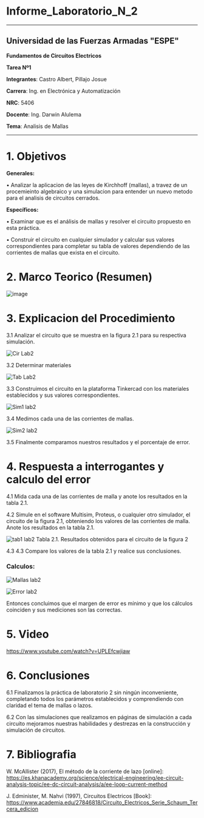 # Informe_Laboratorio_N_2

----------------------------------------------------------------------------
## **Universidad de las Fuerzas Armadas "ESPE"**

 **Fundamentos de Circuitos Electricos**

 **Tarea Nº1**

**Integrantes**: Castro Albert, Pillajo Josue

**Carrera**: Ing. en Electrónica y Automatización 

**NRC**: 5406

**Docente**: Ing. Darwin Alulema 

**Tema**: Analisis de Mallas

----------------------------------------------

# 1. Objetivos 

**Generales:**

•       Analizar la aplicacion de las leyes de Kirchhoff (mallas), a travez de un procemieinto algebraico y una simulacion para entender un nuevo metodo para el analisis de circuitos cerrados.

**Específicos:** 

•       Examinar que es el análisis de mallas y resolver el circuito propuesto en esta práctica.

•       Construir el circuito en cualquier simulador y calcular sus valores correspondientes para completar su  tabla de valores dependiendo de las  corrientes de mallas  que exista en el circuito.

# 2. Marco Teorico (Resumen)

![image](https://user-images.githubusercontent.com/85526684/121622166-23efe800-ca33-11eb-83bf-325ce5a4d22d.png)

# 3. Explicacion del Procedimiento

3.1 Analizar  el circuito que se muestra en la figura 2.1  para su respectiva simulación.

![Cir Lab2](https://user-images.githubusercontent.com/85526684/121622981-7ed60f00-ca34-11eb-9f53-46ac5fd00e40.png)

3.2 Determinar materiales 

![Tab Lab2](https://user-images.githubusercontent.com/85526684/121623230-ed1ad180-ca34-11eb-9988-9a218ade6497.png)

3.3 Construimos el circuito en la plataforma Tinkercad con los materiales establecidos  y sus valores correspondientes.

![Sim1 lab2](https://user-images.githubusercontent.com/85526684/121623333-1b98ac80-ca35-11eb-99a3-c0701fa40e6a.jpg)

3.4 Medimos cada una de las corrientes de mallas.

![Sim2 lab2](https://user-images.githubusercontent.com/85526684/121623460-58fd3a00-ca35-11eb-8fa5-2542b8de0f38.jpg)

3.5 Finalmente comparamos nuestros resultados y el porcentaje de error.

# 4. Respuesta a interrogantes y calculo del error

4.1 Mida cada una de las corrientes de malla y anote los resultados en la tabla 2.1.

4.2	Simule en el software Multisim, Proteus, o cualquier otro simulador, el circuito de la figura 2.1, obteniendo los valores de las corrientes de malla. Anote los resultados en la tabla 2.1.

![tab1 lab2](https://user-images.githubusercontent.com/85526684/121624393-0cb2f980-ca37-11eb-9497-b2e19ad5d648.png)
Tabla 2.1. Resultados obtenidos para el circuito de la figura 2

4.3 4.3	Compare los valores de la tabla 2.1 y realice sus conclusiones.

### Calculos:

![Mallas lab2](https://user-images.githubusercontent.com/85526684/121624776-be522a80-ca37-11eb-819a-0a2227cd12dc.png)

![Error lab2](https://user-images.githubusercontent.com/85526684/121624102-826a9580-ca36-11eb-8ce0-c29f5060a6e0.png)

Entonces concluimos que el margen de error es mínimo  y que los cálculos coinciden y sus mediciones son las correctas.

# 5. Video

https://www.youtube.com/watch?v=UPLEfcwjiaw

# 6. Conclusiones

6.1 Finalizamos la práctica de laboratorio 2  sin ningún inconveniente, completando todos los parámetros establecidos y comprendiendo con claridad el tema de mallas o lazos.

6.2 Con las simulaciones que realizamos en páginas de simulación  a cada circuito mejoramos nuestras habilidades y destrezas en la construcción y simulación de circuitos. 

# 7. Bibliografia

W. McAllister (2017), El método de la corriente de lazo [online]:  https://es.khanacademy.org/science/electrical-engineering/ee-circuit-analysis-topic/ee-dc-circuit-analysis/a/ee-loop-current-method

J. Edminister, M. Nahvi (1997), Circuitos Electricos [Book]: https://www.academia.edu/27846818/Circuito_Electricos_Serie_Schaum_Tercera_edicion



